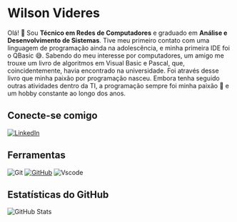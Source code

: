 # Wilson Videres
Olá! 👋 Sou **Técnico em Redes de Computadores** e graduado em **Análise e Desenvolvimento de Sistemas**. Tive meu primeiro contato com uma linguagem de programação ainda na adolescência, e minha primeira IDE foi o QBasic 😅. Sabendo do meu interesse por computadores, um amigo me trouxe um livro de algoritmos em Visual Basic e Pascal, que, coincidentemente, havia encontrado na universidade. Foi através desse livro que minha paixão por programação nasceu. Embora tenha seguido outras atividades dentro da TI, a programação sempre foi minha paixão 💙 e um hobby constante ao longo dos anos.

## Conecte-se comigo

[![LinkedIn](https://img.shields.io/badge/LinkedIn-000?style=for-the-badge&logo=linkedin&logoColor=30A3DC)](https://www.linkedin.com/in/wilsonvideres/) 

## Ferramentas

![Git  ](https://img.shields.io/badge/GIT-000?style=for-the-badge&logo=git&logoColor=E44C30)
[![GitHub](https://img.shields.io/badge/GitHub-000?style=for-the-badge&logo=github&logoColor=white)](https://github.com/SEUUSERNAME)
![Vscode](https://img.shields.io/badge/Vscode-007ACC?style=for-the-badge&logo=visual-studio-code&logoColor=007ACC)

## Estatísticas do GitHub

![GitHub Stats](https://github-readme-stats.vercel.app/api?username=wilsonvideres&theme=transparent&bg_color=000&border_color=30A3DC&show_icons=true&icon_color=30A3DC&title_color=30A3DC&text_color=FFF)


